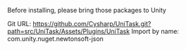 Before installing, please bring those packages to Unity

Git URL:
https://github.com/Cysharp/UniTask.git?path=src/UniTask/Assets/Plugins/UniTask
Import by name:
com.unity.nuget.newtonsoft-json
